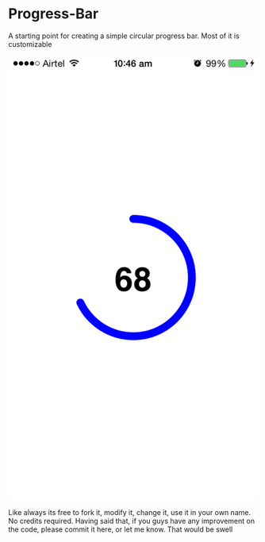# Progress-Bar
A starting point for creating a simple circular progress bar. Most of it is customizable

![Screenshot](https://github.com/zeroCoder1/Progress-Bar/blob/master/testProgressBar/testProgressBar/IMG_0062.PNG)


Like always its free to fork it, modify it, change it, use it in your own name. No credits required. 
Having said that, if you guys have any improvement on the code, please commit it here, or let me know.
That would be swell
